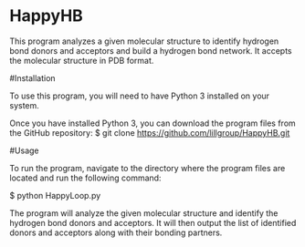 # HappyHB
This program analyzes a given molecular structure to identify hydrogen bond donors and acceptors and build a hydrogen bond network. It accepts the molecular structure in PDB format.

#Installation

To use this program, you will need to have Python 3 installed on your system.

Once you have installed Python 3, you can download the program files from the GitHub repository:
$ git clone https://github.com/lillgroup/HappyHB.git

#Usage

To run the program, navigate to the directory where the program files are located and run the following command:

$ python HappyLoop.py

The program will analyze the given molecular structure and identify the hydrogen bond donors and acceptors. It will then output the list of identified donors and acceptors along with their bonding partners.

